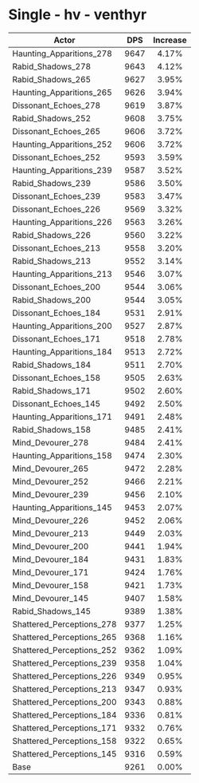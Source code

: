 # Single - hv - venthyr
| Actor | DPS | Increase |
|---|:---:|:---:|
|Haunting_Apparitions_278|9647|4.17%|
|Rabid_Shadows_278|9643|4.12%|
|Rabid_Shadows_265|9627|3.95%|
|Haunting_Apparitions_265|9626|3.94%|
|Dissonant_Echoes_278|9619|3.87%|
|Rabid_Shadows_252|9608|3.75%|
|Dissonant_Echoes_265|9606|3.72%|
|Haunting_Apparitions_252|9606|3.72%|
|Dissonant_Echoes_252|9593|3.59%|
|Haunting_Apparitions_239|9587|3.52%|
|Rabid_Shadows_239|9586|3.50%|
|Dissonant_Echoes_239|9583|3.47%|
|Dissonant_Echoes_226|9569|3.32%|
|Haunting_Apparitions_226|9563|3.26%|
|Rabid_Shadows_226|9560|3.22%|
|Dissonant_Echoes_213|9558|3.20%|
|Rabid_Shadows_213|9552|3.14%|
|Haunting_Apparitions_213|9546|3.07%|
|Dissonant_Echoes_200|9544|3.06%|
|Rabid_Shadows_200|9544|3.05%|
|Dissonant_Echoes_184|9531|2.91%|
|Haunting_Apparitions_200|9527|2.87%|
|Dissonant_Echoes_171|9518|2.78%|
|Haunting_Apparitions_184|9513|2.72%|
|Rabid_Shadows_184|9511|2.70%|
|Dissonant_Echoes_158|9505|2.63%|
|Rabid_Shadows_171|9502|2.60%|
|Dissonant_Echoes_145|9492|2.50%|
|Haunting_Apparitions_171|9491|2.48%|
|Rabid_Shadows_158|9485|2.41%|
|Mind_Devourer_278|9484|2.41%|
|Haunting_Apparitions_158|9474|2.30%|
|Mind_Devourer_265|9472|2.28%|
|Mind_Devourer_252|9466|2.21%|
|Mind_Devourer_239|9456|2.10%|
|Haunting_Apparitions_145|9453|2.07%|
|Mind_Devourer_226|9452|2.06%|
|Mind_Devourer_213|9449|2.03%|
|Mind_Devourer_200|9441|1.94%|
|Mind_Devourer_184|9431|1.83%|
|Mind_Devourer_171|9424|1.76%|
|Mind_Devourer_158|9421|1.73%|
|Mind_Devourer_145|9407|1.58%|
|Rabid_Shadows_145|9389|1.38%|
|Shattered_Perceptions_278|9377|1.25%|
|Shattered_Perceptions_265|9368|1.16%|
|Shattered_Perceptions_252|9362|1.09%|
|Shattered_Perceptions_239|9358|1.04%|
|Shattered_Perceptions_226|9349|0.95%|
|Shattered_Perceptions_213|9347|0.93%|
|Shattered_Perceptions_200|9343|0.88%|
|Shattered_Perceptions_184|9336|0.81%|
|Shattered_Perceptions_171|9332|0.76%|
|Shattered_Perceptions_158|9322|0.65%|
|Shattered_Perceptions_145|9316|0.59%|
|Base|9261|0.00%|
